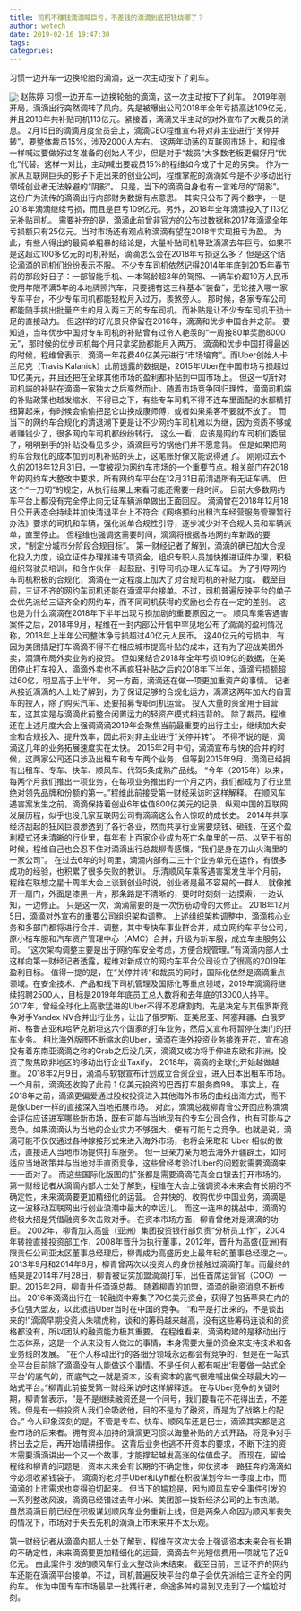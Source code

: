 ```yaml
---
title: 司机不赚钱滴滴喊巨亏，不差钱的滴滴到底把钱烧哪了？
author: wetech
date: 2019-02-16 19:47:30
tags: 
categories: 
---
```

习惯一边开车一边换轮胎的滴滴，这一次主动按下了刹车。
<!-- more -->
<img align="center" border="0" src="https://imgcdn.yicai.com/uppics/images/2019/02/2204bd373dd86e4db96939cdb6760ca5.jpg" />
赵陈婷
习惯一边开车一边换轮胎的滴滴，这一次主动按下了刹车。
2019年刚开局，滴滴出行突然调转了风向。先是被曝出公司2018年全年亏损高达109亿元，并且2018年共补贴司机113亿元。紧接着，滴滴又半主动的对外宣布了大裁员的消息。
2月15日的滴滴月度全员会上，滴滴CEO程维宣布将对非主业进行“关停并转”，要整体裁员15%，涉及2000人左右。
这两年动荡的互联网市场上，和程维一样喊过要做好过冬准备的创始人不少，但是对于“裁员”大多数老板更偏好用“优化”代替。这样一对比，主动喊出要裁员15%的程维如今成了十足的另类。
作为一家从互联网巨头的影子下走出来的创业公司，程维掌舵的滴滴如今是不少移动出行领域创业者无法躲避的“阴影”。
只是，当下的滴滴自身也有一言难尽的“阴影”。
这份广为流传的滴滴出行内部财务数据有点意思。
其实只公布了两个数字，一是2018年滴滴继续亏损，而且是巨亏109亿元。另外，2018年全年滴滴投入了113亿元补贴司机。
需要补充的是，滴滴此前曾非官方的公布过数据称2017年滴滴全年亏损额只有25亿元。当时市场还有观点称滴滴有望在2018年实现扭亏为盈。
为此，有些人得出的最简单粗暴的结论是，大量补贴司机导致滴滴去年巨亏。如果不是这超过100多亿元的司机补贴，滴滴怎么会在2018年亏损这么多？
但是这个结论滴滴的司机们纷纷表示不服。
不少专车司机依然记得2014年年底到2015年春节前的那段好日子：一部智能手机、一本驾龄超3年的驾照、一辆车价超10万人民币使用年限不满5年的本地牌照汽车，只要拥有这三样基本“装备”，无论接入哪一家专车平台，不少专车司机都能轻松月入过万，羡煞旁人。
那时候，各家专车公司都能随手挑出批量产生的月入两三万的专车司机。而补贴是让不少专车司机干劲十足的直接动力。
但这样的好光景只停留在2016年，滴滴和优步中国合并之前。
要知道，当年优步中国对专车司机的补贴曾有过令人艳羡的“一周接80单奖励8000元”，那时候的优步司机每个月只拿奖励都能月入两万。
滴滴和优步中国打得最凶的时候，程维曾表示，滴滴一年花费40亿美元进行“市场培育”。而Uber创始人卡兰尼克（Travis Kalanick）此前透露的数据是，2015年Uber在中国市场亏损超过10亿美元，并且还把在全球其他市场的盈利都补贴到中国市场上。
但这一切针对司机端的补贴在滴滴一家独大之后戛然而止。随着市场竞争回归理性，滴滴司机端的补贴政策也越发缩水，不得已之下，有些专车司机不得不连车里面配的水都精打细算起来，有时候会偷偷把昆仑山换成康师傅，或者如果乘客不要就不放了。
而当下的网约车合规化的清退潮下更是让不少网约车司机难以为继，因为资质不够或者赚钱少了，很多网约车司机都纷纷转行。
这么一看，应该是网约车司机们委屈了，明明到手的补贴没看见多少，滴滴巨亏的锅他们并不愿意背。
但是如果把网约车合规化的成本加到司机补贴的头上，这笔账好像又能说得通了。
刚刚过去不久的2018年12月31日，一度被视为网约车市场的一个重要节点。相关部门在2018年的网约车大整改中要求，所有网约车平台在12月31日前清退所有无证车辆。
但这个“一刀切”的规定，从执行结果上来看可能还需要一段时间。
目前大多数网约车平台上都没有完全停止向无证车辆派单做出正面回应。
滴滴曾在2018年12月18日公开表态会持续并加快清退平台上不符合《网络预约出租汽车经营服务管理暂行办法》要求的司机和车辆，强化派单合规性引导，逐步减少对不合规人员和车辆派单，直至停止。
但程维也强调这需要时间，滴滴将根据各地网约车新政的要求，“制定分城市分阶段合规目标”。
第一财经记者了解到，滴滴的确已加大合规化投入力度，设立证件办理推进专项资金，组织专职人员加快推进证件办理，积极组织驾驶员培训，和合作伙伴一起鼓励、引导司机办理人证车证。
为了引导网约车司机积极的合规化，滴滴在一定程度上加大了对合规司机的补贴力度。
截至目前，三证不齐的网约车司机还能在滴滴平台接单。不过，司机普遍反映平台的单子会优先派给三证齐全的网约车，而不同司机获得的奖励也会存在一定的差别。
这也是为什么滴滴在2018年下半年出现亏损加剧的重要原因之一。
顺风车乘客遇害案件之后，2018年9月，程维在一封内部公开信中罕见地公布了滴滴的盈利情况称，2018年上半年公司整体净亏损超过40亿元人民币。
这40亿元的亏损中，有因为美团插足打车滴滴不得不在相应城市提高补贴的成本，还有为了迎战美团外卖，滴滴布局外卖业务的投资。
但如果结合2018年全年亏损109亿的数据，在美团停止打车投入，滴滴外卖也不再疯狂补贴之后的2018年下半年，滴滴亏损额超过60亿，明显高于上半年。
另一方面，滴滴还在做一项更加重资产的事情。
记者从接近滴滴的人士处了解到，为了保证足够的合规化运力，滴滴这两年加大的自营车的投入，除了购买汽车、还要招募专职司机运营。
投入大量的资金用于自营车，这其实是与滴滴此前整合闲置运力的轻资产模式相违背的。
除了裁员，程维还在上述月度大会上强调滴滴2019年会聚焦当前最重要的出行主业，继续加大安全和合规投入、提升效率，因此将对非主业进行“关停并转”。
不得不说的是，滴滴这几年的业务拓展速度实在太快。
2015年2月中旬，滴滴宣布与快的合并的时候，这两家公司还只涉及出租车和专车两个业务，但等到2015年9月，滴滴已经拥有出租车、专车、快车、顺风车、代驾5条成熟产品线。
“今年（2015年）以来，每两个月我们推出一项业务，在每项业务推出的一个月之内，我们都成为了行业里绝对领先品牌和份额的第一。”程维此前接受第一财经采访时这样解释。
在顺风车遇害案发生之前，滴滴保持着创业6年估值800亿美元的记录，纵观中国的互联网发展历程，似乎也没几家互联网公司有滴滴这么令人惊叹的成长史。
2014年共享经济刮起的狂风巨浪渗透到了各行各业，然而共享行业需要烧钱、砸钱，在这个盈利模式还未清晰的行业里，每年有上百家企业成为死亡名单里的一员。以至于有的时候，程维自己也会忍不住对滴滴出行总裁柳青感慨，“我们是身在刀山火海里的一家公司”。
在过去6年的时间里，滴滴内部有二三十个业务单元在运作，有很多成功的经验，也积累了很多失败的教训。
乐清顺风车乘客遇害案发生半个月前，程维在联想之星十周年大会上谈到创业时说，创业者是最不容易的一群人，就像推开一扇门，外面是漆黑一片，那条路是不清晰的，要时时刻刻一边摸索，一边认知，一边修正。
只是这一次，滴滴需要的是一次伤筋动骨的大修正。
2018年12月5日，滴滴对外宣布的重要公司组织架构调整。
上述组织架构调整中，滴滴核心业务和多部门都将进行合并、调整，其中专快车事业群合并，成立网约车平台公司，原小桔车服和汽车资产管理中心（AMC）合并，升级为新车服，成立车主服务公司。
“这次架构调整主要是出于网约车安全考虑，方便合规管理。”有滴滴内部人士这样向第一财经记者透露，程维对新成立的网约车平台公司设立了很高的2019年盈利目标。
值得一提的是，在“关停并转”和裁员的同时，国际化依然是滴滴重点领域。在安全技术、产品和线下司机管理及国际化等重点领域，2019年滴滴将继续招聘2500人，目标是2019年年底员工总人数将和去年底的13000人持平。
2017年，曾经全球化上高歌猛进的Uber不得不忍痛割肉，先是决定与其俄罗斯竞争对手Yandex NV合并出行业务，让出了俄罗斯、亚美尼亚、阿塞拜疆、白俄罗斯、格鲁吉亚和哈萨克斯坦这六个国家的打车业务，然后又宣布将暂停在澳门的拼车业务。
相比海外版图不断缩水的Uber，滴滴在海外投资业务接连开花，宣布追投有着东南亚滴滴之称的Grab之后没几天，滴滴又成功将手伸进东欧和非洲，投资了聚焦欧非地区的移动出行企业Taxify。
2018年，滴滴的全球化开始越做越重。
2018年2月9日，滴滴与软银宣布计划成立合资企业，进入日本出租车市场。一个月前，滴滴还收购了此前 1 亿美元投资的巴西打车服务商99。
事实上，在2018年之前，滴滴更偏爱通过股权投资进入其他海外市场的曲线出海方式，而不是像Uber一样的直接深入当地拓展市场。
对此，滴滴总裁柳青曾公开回应称滴滴会评估应该进军哪些新市场，既有可能与当地现有的专车公司合作，也有可能与之竞争。如果滴滴认为当地的企业实力不够强大，便有可能与之竞争。也就是说，滴滴可能不仅仅通过各种嫁接形式来进入海外市场，也将会采取和 Uber 相似的做法，直接进入当地市场提供打车服务。
但一旦亲力亲为地去海外开疆辟土，如何适应当地政策并与当地对手直面竞争，这些曾经考验过Uber的问题就需要滴滴来一一面对了。
而这些国际化版图的扩张都是需要滴滴花真金白银去打开市场的。
第一财经记者从滴滴内部人士处了解到，程维在大会上强调资本未来会有长期的不确定性，未来滴滴要更加精细化的运营。
合并快的、收购优步中国业务，滴滴是这一波移动互联网出行创业浪潮中最大的幸运儿。
而这一连串的挑战中，滴滴的终极大招是凭借融资多次击败对手。
在资本市场方面，柳青曾绝对是滴滴的功臣。
2002年，柳青加入高盛（亚洲）集团投资银行部负责“分析员工作”，2004年转投直接投资部工作，2008年晋升为执行董事，2012年，晋升为高盛(亚洲)有限责任公司亚太区董事总经理后，柳青成为高盛历史上最年轻的董事总经理之一。
2013年9月和2014年6月，柳青曾两次以投资人的身份接触过滴滴打车。而最终的结果是2014年7月28日，柳青被证实加盟滴滴打车，出任首席运营官（COO）一职。2015年2月，柳青升任滴滴总裁。
随着柳青的加盟，滴滴的融资消息不断传出。
2016年滴滴出行在一轮融资中筹集了70亿美元资金，获得了包括苹果在内的多位强大盟友，以此抵挡Uber当时在中国的竞争。
“和平是打出来的，不是谈出来的!”滴滴早期投资人朱啸虎称，谈和的筹码越来越高，没有这些筹码连谈和的资格都没有，所以团队的融资能力极其重要。
在程维看来，滴滴构建的是移动出行生态体系，这是一个从来没有人做过的事情，本身需要大量的资金来支持技术和各业务线的发展。
“在个人移动出行的各细分领域永远都会有竞争的，但是在一站式全平台目前除了滴滴没有人能做这个事情。不是任何人都有喊出‘我要做一站式全平台’的底气的，而底气之一就是资本，没有资本的底气很难喊出做全球最大的一站式平台。”柳青此前接受第一财经采访时这样解释道。
在与Uber竞争的关键时期，柳青曾表示，“是不是继续融资还是一个问号，我们要看花不花得出去，不差钱。但是有一些投资人我们会吸收他，目的不是为了融资，而是为了战略上的配合。”
令人印象深刻的是，不管是专车、快车、顺风车还是巴士，滴滴其实都是这些市场的后来者。拥有资本加持的滴滴更习惯以海量补贴的方式开路，将竞争对手挤出去之后，再开始精耕细作。
这背后业务也逃不开资本的要求，不断下注的资本需要滴滴讲出一个又一个故事，才能撑起越发高涨的估值盘子。
而现在，留给程维和柳青的问题是，资本未来会有长期的不确定性，仰仗资本一路狂奔的滴滴如今必须收紧钱袋子。
滴滴的老对手Uber和Lyft都在积极谋划今年一季度上市，而滴滴的上市需求也变得迫切起来。
但当下的尴尬是，因为顺风车安全事件引发的一系列整改风波，滴滴已经错过去年小米、美团那一拨新经济公司的上市热潮。
虽然滴滴目前已经在积极谋划顺风车业务重新上线，但是两条人命因为顺风车丧失的情况下，市场对于失去先机的滴滴上市未来并不太乐观。
 
 
第一财经记者从滴滴内部人士处了解到，程维在这次大会上强调资本未来会有长期的不确定性，未来滴滴要更加精细化的运营。滴滴去年光短信费用一项就花了近9亿元。
由此案件引发的顺风车行业大整改尚未结束。
截至目前，三证不齐的网约车还能在滴滴平台接单。不过，司机普遍反映平台的单子会优先派给三证齐全的网约车。
作为中国专车市场最早一批践行者，命途多舛的易到又走到了一个尴尬时刻。
